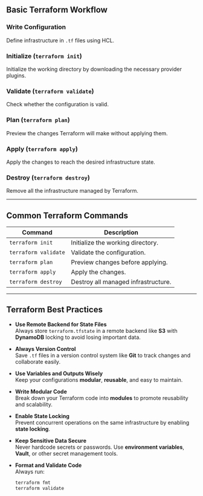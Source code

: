 ## Basic Terraform Workflow

### Write Configuration
Define infrastructure in `.tf` files using HCL.

### Initialize (`terraform init`)
Initialize the working directory by downloading the necessary provider plugins.

### Validate (`terraform validate`)
Check whether the configuration is valid.

### Plan (`terraform plan`)
Preview the changes Terraform will make without applying them.

### Apply (`terraform apply`)
Apply the changes to reach the desired infrastructure state.

### Destroy (`terraform destroy`)
Remove all the infrastructure managed by Terraform.

---

## Common Terraform Commands

| Command               | Description                                 |
|-----------------------|---------------------------------------------|
| `terraform init`      | Initialize the working directory.          |
| `terraform validate`  | Validate the configuration.                |
| `terraform plan`      | Preview changes before applying.           |
| `terraform apply`     | Apply the changes.                         |
| `terraform destroy`   | Destroy all managed infrastructure.        |

---

## Terraform Best Practices

- **Use Remote Backend for State Files**  
  Always store `terraform.tfstate` in a remote backend like **S3** with **DynamoDB** locking to avoid losing important data.

- **Always Version Control**  
  Save `.tf` files in a version control system like **Git** to track changes and collaborate easily.

- **Use Variables and Outputs Wisely**  
  Keep your configurations **modular**, **reusable**, and easy to maintain.

- **Write Modular Code**  
  Break down your Terraform code into **modules** to promote reusability and scalability.

- **Enable State Locking**  
  Prevent concurrent operations on the same infrastructure by enabling **state locking**.

- **Keep Sensitive Data Secure**  
  Never hardcode secrets or passwords. Use **environment variables**, **Vault**, or other secret management tools.

- **Format and Validate Code**  
  Always run:
  ```bash
  terraform fmt
  terraform validate
